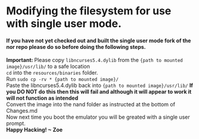 # Modifying the filesystem for use with single user mode.
#### If you have not yet checked out and built the single user mode fork of the nor repo please do so before doing the following steps.

<b>Important: </b> Please copy `libncurses5.4.dylib` from the `{path to mounted image}/usr/lib/` to a safe location<br>
`cd` into the `resources/binaries` folder. <br>
Run `sudo cp -rv * {path to mounted image}/` <br>
Paste the libncurses5.4.dylib back into `{path to mounted image}/usr/lib/` <b> If you DO NOT do this then this will fail and although it will appear to work it will not function as intended</b><br>
Convert the image into the nand folder as instructed at the bottom of Changes.md <br>
Now next time you boot the emulator you will be greated with a single user prompt. <br>
<b>Happy Hacking! ~ Zoe</b>

